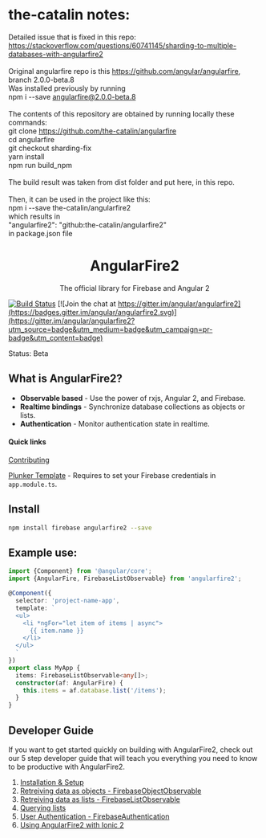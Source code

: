 # the-catalin notes:
Detailed issue that is fixed in this repo: https://stackoverflow.com/questions/60741145/sharding-to-multiple-databases-with-angularfire2<br><br>
Original angularfire repo is this https://github.com/angular/angularfire, branch 2.0.0-beta.8<br>
Was installed previously by running<br>
npm i --save angularfire@2.0.0-beta.8<br><br>
The contents of this repository are obtained by running locally these commands:<br>
git clone https://github.com/the-catalin/angularfire<br>
cd angularfire<br>
git checkout sharding-fix<br>
yarn install<br>
npm run build_npm<br><br>
The build result was taken from dist folder and put here, in this repo.<br><br>
Then, it can be used in the project like this:<br>
npm i --save the-catalin/angularfire2<br>
which results in<br>
"angularfire2": "github:the-catalin/angularfire2"<br>
in package.json file<br>

<p align="center">
  <h1 align="center">AngularFire2</h1>
  <p align="center">The official library for Firebase and Angular 2</p>
</p>

[![Build Status](https://travis-ci.org/angular/angularfire2.svg?branch=master)](https://travis-ci.org/angular/angularfire2) [![Join the chat at https://gitter.im/angular/angularfire2](https://badges.gitter.im/angular/angularfire2.svg)](https://gitter.im/angular/angularfire2?utm_source=badge&utm_medium=badge&utm_campaign=pr-badge&utm_content=badge)

Status: Beta

## What is AngularFire2?

- **Observable based** - Use the power of rxjs, Angular 2, and Firebase.
- **Realtime bindings** - Synchronize database collections as objects or lists.
- **Authentication** - Monitor authentication state in realtime.

#### Quick links
[Contributing](https://github.com/angular/angularfire2/blob/master/CONTRIBUTING.md)

[Plunker Template](http://plnkr.co/edit/8yY4tH?p=preview) - Requires to set your Firebase credentials in `app.module.ts`.

## Install

```bash
npm install firebase angularfire2 --save
```

## Example use:

```ts
import {Component} from '@angular/core';
import {AngularFire, FirebaseListObservable} from 'angularfire2';

@Component({
  selector: 'project-name-app',
  template: `
  <ul>
    <li *ngFor="let item of items | async">
      {{ item.name }}
    </li>
  </ul>
  `
})
export class MyApp {
  items: FirebaseListObservable<any[]>;
  constructor(af: AngularFire) {
    this.items = af.database.list('/items');
  }
}
```

## Developer Guide
If you want to get started quickly on building with AngularFire2, check out our
5 step developer guide that will teach you everything you need to know to be 
productive with AngularFire2.

1. [Installation & Setup](docs/1-install-and-setup.md)
2. [Retreiving data as objects - FirebaseObjectObservable](docs/2-retrieving-data-as-objects.md)
3. [Retreiving data as lists - FirebaseListObservable](docs/3-retrieving-data-as-lists.md)
4. [Querying lists](docs/4-querying-lists.md)
5. [User Authentication - FirebaseAuthentication](docs/5-user-authentication.md)
6. [Using AngularFire2 with Ionic 2](docs/Auth-with-Ionic2.md)
